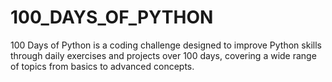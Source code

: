 # 100_DAYS_OF_PYTHON
100 Days of Python is a coding challenge designed to improve Python skills through daily exercises and projects over 100 days, covering a wide range of topics from basics to advanced concepts.
